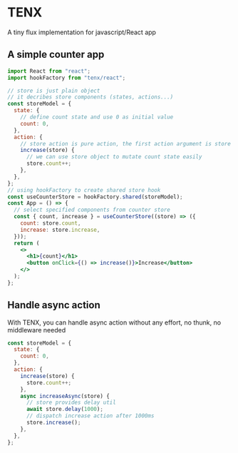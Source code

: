 # TENX

A tiny flux implementation for javascript/React app

## A simple counter app

```jsx
import React from "react";
import hookFactory from "tenx/react";

// store is just plain object
// it decribes store components (states, actions...)
const storeModel = {
  state: {
    // define count state and use 0 as initial value
    count: 0,
  },
  action: {
    // store action is pure action, the first action argument is store object
    increase(store) {
      // we can use store object to mutate count state easily
      store.count++;
    },
  },
};
// using hookFactory to create shared store hook
const useCounterStore = hookFactory.shared(storeModel);
const App = () => {
  // select specified components from counter store
  const { count, increase } = useCounterStore((store) => ({
    count: store.count,
    increase: store.increase,
  }));
  return (
    <>
      <h1>{count}</h1>
      <button onClick={() => increase()}>Increase</button>
    </>
  );
};
```

## Handle async action

With TENX, you can handle async action without any effort, no thunk, no middleware needed

```jsx
const storeModel = {
  state: {
    count: 0,
  },
  action: {
    increase(store) {
      store.count++;
    },
    async increaseAsync(store) {
      // store provides delay util
      await store.delay(1000);
      // dispatch increase action after 1000ms
      store.increase();
    },
  },
};
```
